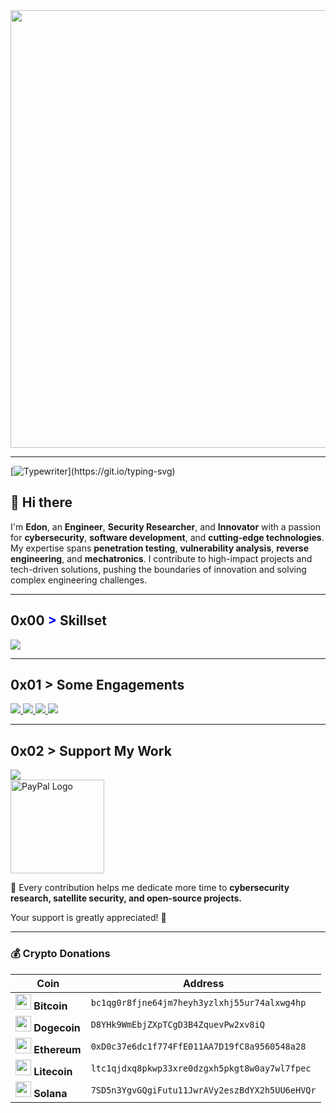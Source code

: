 <div style="text-align: center;">
  <img src="https://www.underconsideration.com/brandnew/archives/us_dept_of_defense_logo_before_after.png" width="700" />
</div>

---

[![Typewriter](https://readme-typing-svg.herokuapp.com?font=Orbitron&size=30&duration=4000&color=4440FF&pause=500&center=true&vCenter=true&width=1200&lines=$+Engineer+|+Contractor+for+the+Gov;)](https://git.io/typing-svg)

## 👋 Hi there
I'm **Edon**, an **Engineer**, **Security Researcher**, and **Innovator** with a passion for **cybersecurity**, **software development**, and **cutting-edge technologies**. My expertise spans **penetration testing**, **vulnerability analysis**, **reverse engineering**, and **mechatronics**. I contribute to high-impact projects and tech-driven solutions, pushing the boundaries of innovation and solving complex engineering challenges.

---

## 0x00 <span style="color: blue !important;">&gt;</span> Skillset
<div align="left">
  <a href="https://skillicons.dev">
    <img src="https://skillicons.dev/icons?i=c,cpp,python,java,go,bash,js,rust,swift,arch,ts,linux,git,kali,ubuntu,docker,gcp,azure,aws,raspberrypi,arduino,mongodb,firebase,&perline=12" />
  </a>
</div>

---

## 0x01 > Some Engagements
<div align="left">
  <a href="https://github.com/deptofdefense/hack-a-sat-library">
    <img src="https://github-readme-stats.vercel.app/api/pin/?username=deptofdefense&repo=hack-a-sat-library&border_color=289BF9&bg_color=0D1117&title_color=C9D1D9&text_color=8B949E&icon_color=289BF9" />
  </a>
  <a href="https://github.com/NationalSecurityAgency/datawave">
    <img src="https://github-readme-stats.vercel.app/api/pin/?username=NationalSecurityAgency&repo=datawave&border_color=289BF9&bg_color=0D1117&title_color=C9D1D9&text_color=8B949E&icon_color=289BF9" />
  </a>
  <a href="https://github.com/NationalSecurityAgency/ghidra">
    <img src="https://github-readme-stats.vercel.app/api/pin/?username=NationalSecurityAgency&repo=ghidra&border_color=289BF9&bg_color=0D1117&title_color=C9D1D9&text_color=8B949E&icon_color=289BF9" />
  </a>
  <a href="https://github.com/IQTLabs/AISonobuoy">
    <img src="https://github-readme-stats.vercel.app/api/pin/?username=IQTLabs&repo=AISonobuoy&border_color=289BF9&bg_color=0D1117&title_color=C9D1D9&text_color=8B949E&icon_color=289BF9" />
  </a>
</div>

---

## 0x02 > Support My Work
<div align="left">
  <a href="https://paypal.me/eshumolli">
    <img src="https://img.shields.io/badge/Support%20Me%20on-PayPal-00457C?style=for-the-badge&logo=paypal&logoColor=white" />
  </a>
  <br>
  <img src="https://upload.wikimedia.org/wikipedia/commons/thumb/b/b5/PayPal.svg/512px-PayPal.svg.png" width="150" alt="PayPal Logo" />
  <br>
  <p>💙 Every contribution helps me dedicate more time to <strong>cybersecurity research, satellite security, and open-source projects.</strong></p>
  <p>Your support is greatly appreciated! 🚀</p>
</div>

---

### 💰 Crypto Donations
<div align="left">
  <table>
    <thead>
      <tr>
        <th>Coin</th>
        <th>Address</th>
      </tr>
    </thead>
    <tbody>
      <tr>
        <td><img src="https://cryptologos.cc/logos/bitcoin-btc-logo.svg?v=026" width="25"/> <strong>Bitcoin</strong></td>
        <td><code>bc1qg0r8fjne64jm7heyh3yzlxhj55ur74alxwg4hp</code></td>
      </tr>
      <tr>
        <td><img src="https://cryptologos.cc/logos/dogecoin-doge-logo.svg?v=026" width="25"/> <strong>Dogecoin</strong></td>
        <td><code>D8YHk9WmEbjZXpTCgD3B4ZquevPw2xv8iQ</code></td>
      </tr>
      <tr>
        <td><img src="https://cryptologos.cc/logos/ethereum-eth-logo.svg?v=026" width="25"/> <strong>Ethereum</strong></td>
        <td><code>0xD0c37e6dc1f774FfE011AA7D19fC8a9560548a28</code></td>
      </tr>
      <tr>
        <td><img src="https://cryptologos.cc/logos/litecoin-ltc-logo.svg?v=026" width="25"/> <strong>Litecoin</strong></td>
        <td><code>ltc1qjdxq8pkwp33xre0dzgxh5pkgt8w0ay7wl7fpec</code></td>
      </tr>
      <tr>
        <td><img src="https://cryptologos.cc/logos/solana-sol-logo.svg?v=026" width="25"/> <strong>Solana</strong></td>
        <td><code>7SD5n3YgvGQgiFutu11JwrAVy2eszBdYX2h5UU6eHVQr</code></td>
      </tr>
    </tbody>
  </table>
</div>
